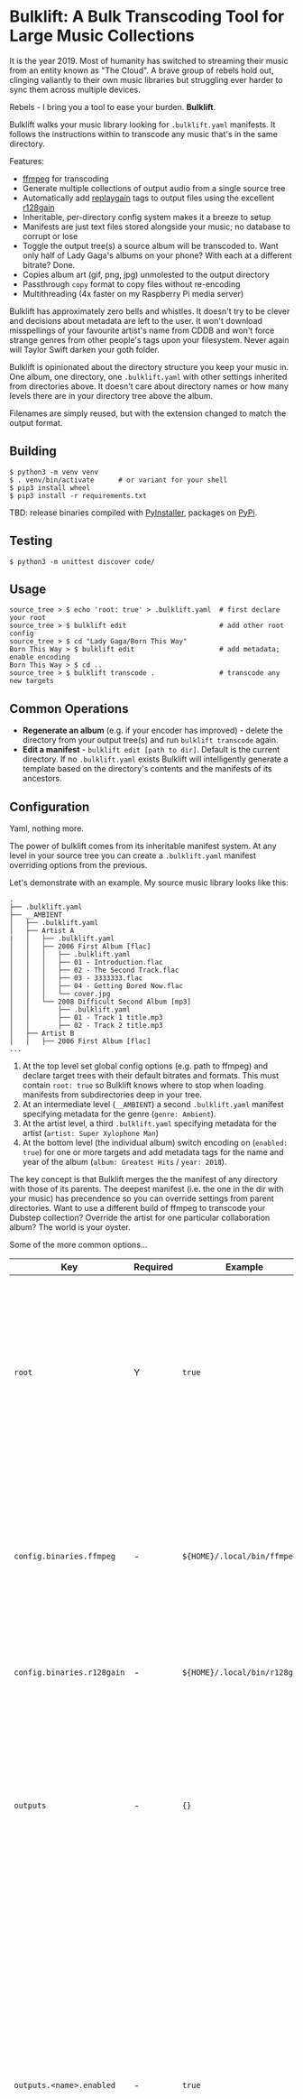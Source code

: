 # Bulklift: A Bulk Transcoding Tool for Large Music Collections

It is the year 2019.  Most of humanity has switched to streaming their music from an entity known as "The Cloud".  A brave group of rebels hold out, clinging valiantly to their own music libraries but struggling ever harder to sync them across multiple devices.

Rebels - I bring you a tool to ease your burden.  **Bulklift**.

Bulklift walks your music library looking for `.bulklift.yaml` manifests.  It follows the instructions within to transcode any music that's in the same directory.

Features:

-  [ffmpeg](http://ffmpeg.org/) for transcoding
-  Generate multiple collections of output audio from a single source tree
-  Automatically add [replaygain](https://en.wikipedia.org/wiki/ReplayGain) tags to output files using the excellent [r128gain](https://github.com/desbma/r128gain)
-  Inheritable, per-directory config system makes it a breeze to setup
-  Manifests are just text files stored alongside your music; no database to corrupt or lose
-  Toggle the output tree(s) a source album will be transcoded to.  Want only half of Lady Gaga's albums on your phone?  With each at a different bitrate?  Done.
-  Copies album art (gif, png, jpg) unmolested to the output directory
-  Passthrough `copy` format to copy files without re-encoding
-  Multithreading (4x faster on my Raspberry Pi media server)

Bulklift has approximately zero bells and whistles.  It doesn't try to be clever and decisions about metadata are left to the user.  It won't download misspellings of your favourite artist's name from CDDB and won't force strange genres from other people's tags upon your filesystem.  Never again will Taylor Swift darken your goth folder.

Bulklift is opinionated about the directory structure you keep your music in.  One album, one directory, one `.bulklift.yaml` with other settings inherited from directories above.  It doesn't care about directory names or how many levels there are in your directory tree above the album.

Filenames are simply reused, but with the extension changed to match the output format.


## Building
```plain
$ python3 -m venv venv
$ . venv/bin/activate      # or variant for your shell
$ pip3 install wheel
$ pip3 install -r requirements.txt
```
TBD: release binaries compiled with [PyInstaller](http://www.pyinstaller.org/), packages on [PyPi](https://pypi.org/).


## Testing
```plain
$ python3 -m unittest discover code/
```

## Usage
```plain
source_tree > $ echo 'root: true' > .bulklift.yaml  # first declare your root
source_tree > $ bulklift edit                       # add other root config
source_tree > $ cd "Lady Gaga/Born This Way"
Born This Way > $ bulklift edit                     # add metadata; enable encoding
Born This Way > $ cd ..
source_tree > $ bulklift transcode .                # transcode any new targets
```

## Common Operations

-   **Regenerate an album** (e.g. if your encoder has improved) - delete the directory from your output tree(s) and run `bulklift transcode` again.
-   **Edit a manifest** - `bulklift edit [path to dir]`.  Default is the current directory.  If no `.bulklift.yaml` exists Bulklift will intelligently generate a template based on the directory's contents and the manifests of its ancestors.


## Configuration
Yaml, nothing more.

The power of bulklift comes from its inheritable manifest system.  At any level in your source tree you can create a `.bulklift.yaml` manifest overriding options from the previous.

Let's demonstrate with an example.  My source music library looks like this:

```plain
.
├── .bulklift.yaml
├── __AMBIENT
│   ├── .bulklift.yaml
│   ├── Artist A
|   │   ├── .bulklift.yaml
│   │   ├── 2006 First Album [flac]
│   │   │   ├── .bulklift.yaml
│   │   │   ├── 01 - Introduction.flac
│   │   │   ├── 02 - The Second Track.flac
│   │   │   ├── 03 - 3333333.flac
│   │   │   ├── 04 - Getting Bored Now.flac
│   │   │   └── cover.jpg
│   │   └── 2008 Difficult Second Album [mp3]
│   │       ├── .bulklift.yaml
│   │       ├── 01 - Track 1 title.mp3
│   │       ├── 02 - Track 2 title.mp3
│   ├── Artist B
│   │   ├── 2006 First Album [flac]
...

```

1.  At the top level set global config options (e.g. path to ffmpeg) and declare target trees with their default bitrates and formats.  This must contain `root: true` so Bulklift knows where to stop when loading manifests from subdirectories deep in your tree.
2.   At an intermediate level (`__AMBIENT`) a second `.bulklift.yaml` manifest specifying metadata for the genre (`genre: Ambient`).
3.   At the artist level, a third `.bulklift.yaml` specifying metadata for the artist (`artist: Super Xylophone Man`)
4.   At the bottom level (the individual album) switch encoding on (`enabled: true`) for one or more targets and add metadata tags for the name and year of the album (`album: Greatest Hits` / `year: 2018`).

The key concept is that Bulklift merges the the manifest of any directory with those of its parents.  The deepest manifest (i.e. the one in the dir with your music) has precendence so you can override settings from parent directories.  Want to use a different build of ffmpeg to transcode your Dubstep collection?  Override the artist for one particular collaboration album?  The world is your oyster.

Some of the more common options...

| Key        | Required | Example | Meaning |
|------------|----------|---------|---------------------|
| `root`     | Y        | `true`  | Signifies the root directory of your source tree.  Bulklift won't search for any manifests above this.  Must be present **only** in the root manifest; anywhere else and BL will get confused.  |
| `config.binaries.ffmpeg` | - | `${HOME}/.local/bin/ffmpeg` | Ffmpeg binary to use.  Often this is of value when you want to transcode with a more recent build than the one shipped with your OS.  Default is to search your path. |
| `config.binaries.r128gain` | - | `${HOME}/.local/bin/r128gain` | [r128gain](https://github.com/desbma/r128gain) binary to use.  Default is to search your path. |
| `outputs`  | -        | `{}`    | Map of outputs BL _may_ transcode to.  While typically (but not necessarily) defined in your root manifest they only take effect for albums in which their `enabled` flag is set to `true`. |
| `outputs.<name>.enabled` | - | `true` | Toggle transcoding for a given output.  Default is `false` and in the normal use case you'll set it to `true` for any album you want in a given target.  You could also set it `true` in the root manifest (to transcode absolutely everything for a given target) or at an intermediate level (i.e. "give me everything for this specific artist"). |
| `outputs.<name>.codec`| Y | `copy`, `opus` | Codec to use when transcoding objects described by this manifest.  Typically you'll set this once when defining the output.  However you may want to override it in some cases, e.g. to copy mp3 audio rather than re-transcoding it to opus. |
| `outputs.<name>.opus_bitrate`| - | `128k` | Bitrate to use for libopus.  Encoding is VBR so results are approximate. |
| `outputs.<name>.lame_vbr`| - | `3` | VBR setting for libmp3lame.  Encoding is VBR so results are approximate. |
| `metadata.*`| Y | - | Mapping of metadata to use for the content.  To avoid repetition you can build this up level by level - see the [examples](examples/) for how. |

Bulklift will interpolate environment variables used within paths, e.g. `${HOME}/media/target_devices/mp3_player`.

Examples showing use of the config tree are shown in [examples](examples/).


## File Naming
Output filenames are copied from the source with the extension changed.

Output directories are a little more complex.  I didn't want to rely on the source directory name (mine contain metadata about the format) so the output dir name is freshly generated from the metadata.  It defaults to `{genre}/{artist}/{year} {album}/`.



## Source Formats
Garbage in, garbage out.  While Bulklift will merrily transcode from anything your local ffmpeg supports it's best to use a lossless format like [FLAC](https://en.wikipedia.org/wiki/FLAC) for your sources.

If you can't get lossless audio for your source tree don't worry - a `copy` dummy codec is included which will copy the audio into your output tree without transcoding.  It is not recommended to transcode from one lossy format to another (e.g. mp3 -> opus) as this results in further loss of quality.


## Output Formats
The following codecs can be specified for targets:

| Label   | Format  | Codec  | Recommended quality | Notes  |
|---------|---------|--------|---------------------|--------|
| `opus`  | [opus](https://en.wikipedia.org/wiki/Opus_%28audio_format%29) | libopus  | 96k (electronic); 112k (other)  | A modern codec with better performance than mp3.  Supported by Android, VLC and most modern player software.  Definitely not supported by your shonky old mp3 player.  Always used in VBR mode.  |
| `lame`  | [mp3](https://en.wikipedia.org/wiki/MP3)  | libmp3lame  | 3 (electronic); 2 (other)  | The [lame](http://lame.sourceforge.net/) encoder producting the venerable mp3 format.  Quality levels are for VBR; see their [docs](http://lame.sourceforge.net/vbr.php). |
| `copy`  | -  | - | - | Copies audio from the source without transcoding.  Output will be the exact same bitrate and format as input.  Content is still run through ffmpeg so we retain the potential to change metadata.  Use this if you don't have a lossless copy of the original and don't want to further reduce its quality.  |


## Tips & Tricks

-   Codecs shipped with LTS Linux distributions are often out of date.  For those still rapidly improving (e.g. libopus) this is a problem.  To transcode with the latest & greatest codecs you may wish to build your own ffmpeg binary.  My notes for doing this on Debian are [notes/ffmpeg.md](here).  Alternatively you might use one of [these](https://johnvansickle.com/ffmpeg/) static builds.


## Why?
Originally I'd rip CD's into mp3.  Nowadays disk space is cheap and audio players are good so I've switched to lossless.

Trouble is, not everything has the space (or even support) for lossless audio.  Those FLACs need transcoding into other formats to fit on devices.  With a handful of devices - each with different space and codec requirements - I found myself spending more time transcoding music than listening to it.  Not fun.

Time to automate the process.  There are plenty of library management apps already, but all of them embody someone else's idea of how to arrange a music library.

I value:

-   Simplicity.  It should be easy to understand, easy to extend for new formats and easy to fix when something goes wrong.
-   Robustness.  Hard to break, easy to fix when it does.
-   Transparency.  Metadata & settings should be editable with any text editor and stored alongside the music they refer to.
-   Configurability.  I want to tweak bitrates & formats for parts of my library (e.g. per genre) without having to manually specify them for each album.
-   Machine write-ability.  Presently I write my `.bulklift.yaml` manifests with vim, but in future I may write CLI tools for bulk-editing the config.
-   But most of all - never, ever having to do this job again.


## License / Contributing
GPLv3 / yes please.
